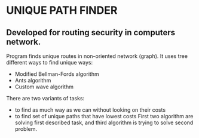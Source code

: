 #                       UNIQUE PATH FINDER                          
## Developed for routing security in computers network.

Program finds unique routes in non-oriented network (graph).
It uses tree different ways to find unique ways:
 - Modified Bellman-Fords algorithm
 - Ants algorithm
 - Custom wave algorithm

There are two variants of tasks:
 - to find as much way as we can without looking on their costs
 - to find set of unique paths that have lowest costs
First two algorithm are solving first described task, and third algorithm is
trying to solve second problem.
